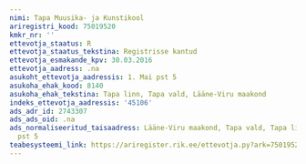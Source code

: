 ```yaml
---
nimi: Tapa Muusika- ja Kunstikool
ariregistri_kood: 75019520
kmkr_nr: ''
ettevotja_staatus: R
ettevotja_staatus_tekstina: Registrisse kantud
ettevotja_esmakande_kpv: 30.03.2016
ettevotja_aadress: .na
asukoht_ettevotja_aadressis: 1. Mai pst 5
asukoha_ehak_kood: 8140
asukoha_ehak_tekstina: Tapa linn, Tapa vald, Lääne-Viru maakond
indeks_ettevotja_aadressis: '45106'
ads_adr_id: 2743307
ads_ads_oid: .na
ads_normaliseeritud_taisaadress: Lääne-Viru maakond, Tapa vald, Tapa linn, 1. Mai
  pst 5
teabesysteemi_link: https://ariregister.rik.ee/ettevotja.py?ark=75019520&ref=rekvisiidid
---
```

